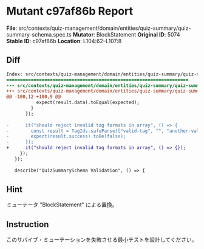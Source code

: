 # Mutant c97af86b Report

**File**: src/contexts/quiz-management/domain/entities/quiz-summary/quiz-summary-schema.spec.ts
**Mutator**: BlockStatement
**Original ID**: 5074
**Stable ID**: c97af86b
**Location**: L104:62–L107:8

## Diff

```diff
Index: src/contexts/quiz-management/domain/entities/quiz-summary/quiz-summary-schema.spec.ts
===================================================================
--- src/contexts/quiz-management/domain/entities/quiz-summary/quiz-summary-schema.spec.ts	original
+++ src/contexts/quiz-management/domain/entities/quiz-summary/quiz-summary-schema.spec.ts	mutated #5074
@@ -100,12 +100,9 @@
           expect(result.data).toEqual(expected);
         }
       });
 
-      it("should reject invalid tag formats in array", () => {
-        const result = TagIds.safeParse(["valid-tag", "", "another-valid"]);
-        expect(result.success).toBe(false);
-      });
+      it("should reject invalid tag formats in array", () => {});
     });
   });
 
   describe("QuizSummarySchema Validation", () => {
```

## Hint

ミューテータ "BlockStatement" による置換。

## Instruction

このサバイブ・ミューテーションを失敗させる最小テストを設計してください。

